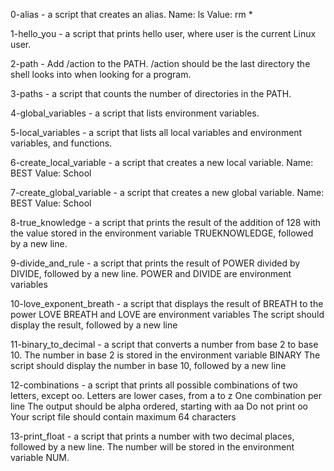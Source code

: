 0-alias - a script that creates an alias.
    Name: ls
    Value: rm *

1-hello_you -  a script that prints hello user, where user is the current Linux user.

2-path - Add /action to the PATH. /action should be the last directory the shell looks into when looking for a program.

3-paths - a script that counts the number of directories in the PATH.

4-global_variables - a script that lists environment variables.

5-local_variables - a script that lists all local variables and environment variables, and functions.

6-create_local_variable - a script that creates a new local variable.
    Name: BEST
    Value: School

7-create_global_variable - a script that creates a new global variable.
    Name: BEST
    Value: School

8-true_knowledge - a script that prints the result of the addition of 128 with the value stored in the environment variable TRUEKNOWLEDGE, followed by a new line.

9-divide_and_rule - a script that prints the result of POWER divided by DIVIDE, followed by a new line.
    POWER and DIVIDE are environment variables

10-love_exponent_breath - a script that displays the result of BREATH to the power LOVE
    BREATH and LOVE are environment variables
    The script should display the result, followed by a new line

11-binary_to_decimal - a script that converts a number from base 2 to base 10.
    The number in base 2 is stored in the environment variable BINARY
    The script should display the number in base 10, followed by a new line


12-combinations - a script that prints all possible combinations of two letters, except oo.
    Letters are lower cases, from a to z
    One combination per line
    The output should be alpha ordered, starting with aa
    Do not print oo
    Your script file should contain maximum 64 characters

13-print_float - a script that prints a number with two decimal places, followed by a new line.
The number will be stored in the environment variable NUM.

